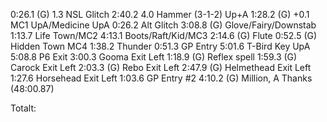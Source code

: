 0:26.1 (G) 1.3 NSL Glitch
2:40.2 4.0 Hammer (3-1-2) Up+A
1:28.2 (G) +0.1 MC1 UpA/Medicine UpA
0:26.2 Alt Glitch
3:08.8 (G) Glove/Fairy/Downstab
1:13.7 Life Town/MC2
4:13.1 Boots/Raft/Kid/MC3
2:14.6 (G) Flute
0:52.5 (G) Hidden Town MC4
1:38.2 Thunder
0:51.3 GP Entry
5:01.6 T-Bird Key UpA
5:08.8 P6 Exit
3:00.3 Gooma Exit Left
1:18.9 (G) Reflex spell
1:59.3 (G) Carock Exit Left
2:03.3 (G) Rebo Exit Left
2:47.9 (G) Helmethead Exit Left
1:27.6 Horsehead Exit Left
1:03.6 GP Entry #2
4:10.2 (G) Million, A Thanks (48:00.87)

Totalt: